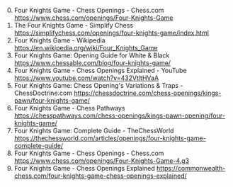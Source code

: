 0. Four Knights Game - Chess Openings - Chess.com
https://www.chess.com/openings/Four-Knights-Game
1. The Four Knights Game - Simplify Chess
https://simplifychess.com/openings/four-knights-game/index.html
2. Four Knights Game - Wikipedia
https://en.wikipedia.org/wiki/Four_Knights_Game
3. Four Knights Game: Opening Guide for White & Black
https://www.chessable.com/blog/four-knights-game/
4. Four Knights Game - Chess Openings Explained - YouTube
https://www.youtube.com/watch?v=432VtltHVaA
5. Four Knights Game: Chess Opening's Variations & Traps - ChessDoctrine.com
https://chessdoctrine.com/chess-openings/kings-pawn/four-knights-game/
6. Four Knights Game - Chess Pathways
https://chesspathways.com/chess-openings/kings-pawn-opening/four-knights-game/
7. Four Knights Game: Complete Guide - TheChessWorld
https://thechessworld.com/articles/openings/four-knights-game-complete-guide/
8. Four Knights Game - Chess Openings - Chess.com
https://www.chess.com/openings/Four-Knights-Game-4.g3
9. Four Knights Game - Chess Openings Explained
https://commonwealth-chess.com/four-knights-game-chess-openings-explained/
